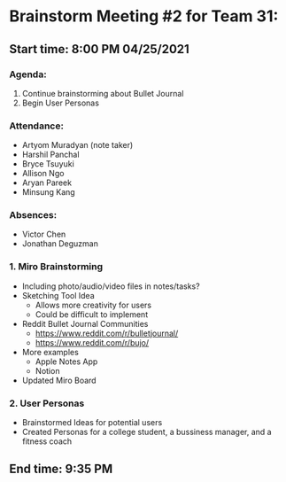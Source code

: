 # Brainstorm Meeting #2 for Team 31:
## Start time: 8:00 PM 04/25/2021

### Agenda: 
1. Continue brainstorming about Bullet Journal
2. Begin User Personas

### Attendance: 
- Artyom Muradyan (note taker)
- Harshil Panchal
- Bryce Tsuyuki
- Allison Ngo
- Aryan Pareek
- Minsung Kang 

### Absences:
- Victor Chen
- Jonathan Deguzman

### 1. Miro Brainstorming
- Including photo/audio/video files in notes/tasks?
- Sketching Tool Idea
  - Allows more creativity for users
  - Could be difficult to implement
- Reddit Bullet Journal Communities
  - https://www.reddit.com/r/bulletjournal/
  - https://www.reddit.com/r/bujo/
- More examples
  - Apple Notes App
  - Notion
- Updated Miro Board

### 2. User Personas
- Brainstormed Ideas for potential users
- Created Personas for a college student, a bussiness manager, and a fitness coach

## End time: 9:35 PM